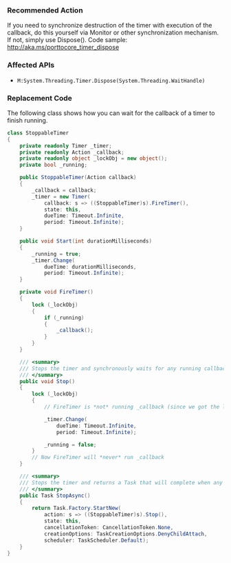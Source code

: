 ### Recommended Action
If you need to synchronize destruction of the timer with execution of the callback, do this yourself via Monitor or other synchronization mechanism.  If not, simply use Dispose().  Code sample: http://aka.ms/porttocore_timer_dispose

### Affected APIs
* `M:System.Threading.Timer.Dispose(System.Threading.WaitHandle)`

### Replacement Code
The following class shows how you can wait for the callback of a timer to finish running. 

```C#
class StoppableTimer
{
    private readonly Timer _timer;
    private readonly Action _callback;
    private readonly object _lockObj = new object();
    private bool _running;

    public StoppableTimer(Action callback)
    {
        _callback = callback;
        _timer = new Timer(
            callback: s => ((StoppableTimer)s).FireTimer(), 
            state: this, 
            dueTime: Timeout.Infinite, 
            period: Timeout.Infinite);
    }

    public void Start(int durationMilliseconds)
    {
        _running = true;
        _timer.Change(
            dueTime: durationMilliseconds, 
            period: Timeout.Infinite); 
    }

    private void FireTimer()
    {
        lock (_lockObj)
        {
            if (_running)
            {
                _callback();
            }
        }
    }

    /// <summary>
    /// Stops the timer and synchronously waits for any running callbacks to finish running
    /// </summary>    
    public void Stop()
    {
        lock (_lockObj)
        {
            // FireTimer is *not* running _callback (since we got the lock)

            _timer.Change(
                dueTime: Timeout.Infinite, 
                period: Timeout.Infinite);

            _running = false;
        }
        // Now FireTimer will *never* run _callback
    }

    /// <summary>
    /// Stops the timer and returns a Task that will complete when any running callbacks finish running
    /// </summary>
    public Task StopAsync()
    {
        return Task.Factory.StartNew(
            action: s => ((StoppableTimer)s).Stop(), 
            state: this, 
            cancellationToken: CancellationToken.None, 
            creationOptions: TaskCreationOptions.DenyChildAttach, 
            scheduler: TaskScheduler.Default);
    }
}
```
